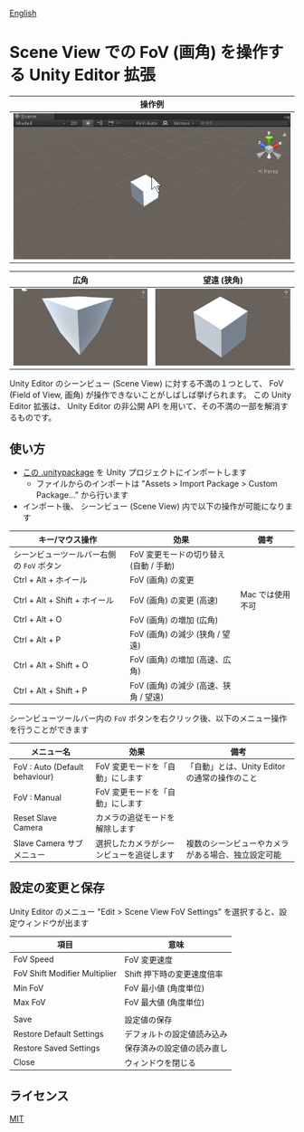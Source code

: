﻿[English](README.en.md)

# Scene View での FoV (画角) を操作する Unity Editor 拡張

|操作例				|
|--------------------		|
|![demo](images/demo.gif)	|

|広角				|望遠 (狭角)				|
|--------------------		|-------------------------		|
|![WideFov](images/WideFov.png)	|![NarrowFov](images/NarrowFov.png)	|

Unity Editor のシーンビュー (Scene View) に対する不満の１つとして、 FoV (Field of View, 画角) が操作できないことがしばしば挙げられます。
この Unity Editor 拡張は、 Unity Editor の非公開 API を用いて、その不満の一部を解消するものです。


## 使い方

- [この .unitypackage](https://github.com/t-mat/UnitySceneViewFovControl/releases/download/0.1.9/SceneViewFovControl.unitypackage) を Unity プロジェクトにインポートします
    - ファイルからのインポートは "Assets > Import Package > Custom Package..." から行います
- インポート後、 シーンビュー (Scene View) 内で以下の操作が可能になります

|キー/マウス操作				|効果					|備考			|
|--------------------				|-------------------------		|----			|
|シーンビューツールバー右側の `FoV` ボタン	|FoV 変更モードの切り替え (自動 / 手動)	|			|
|Ctrl + Alt + ホイール				|FoV (画角) の変更			|			|
|Ctrl + Alt + Shift + ホイール			|FoV (画角) の変更 (高速)		|Mac では使用不可	|
|Ctrl + Alt + O					|FoV (画角) の増加 (広角)		|			|
|Ctrl + Alt + P					|FoV (画角) の減少 (狭角 / 望遠)	|			|
|Ctrl + Alt + Shift + O				|FoV (画角) の増加 (高速、広角)		|			|
|Ctrl + Alt + Shift + P				|FoV (画角) の減少 (高速、狭角 / 望遠)	|			|

シーンビューツールバー内の `FoV` ボタンを右クリック後、以下のメニュー操作を行うことができます

|メニュー名					|効果						|備考							|
|--------------------				|-------------------------			|----							|
|FoV : Auto (Default behaviour)			|FoV 変更モードを「自動」にします		|「自動」とは、Unity Editor の通常の操作のこと		|
|FoV : Manual					|FoV 変更モードを「自動」にします		|							|
|Reset Slave Camera				|カメラの追従モードを解除します			|							|
|Slave Camera サブメニュー			|選択したカメラがシーンビューを追従します	|複数のシーンビューやカメラがある場合、独立設定可能	|


## 設定の変更と保存

Unity Editor のメニュー "Edit > Scene View FoV Settings" を選択すると、設定ウィンドウが出ます

|項目				|意味					|
|--------------------		|-------------------------		|
|FoV Speed			|FoV 変更速度				|
|FoV Shift Modifier Multiplier	|Shift 押下時の変更速度倍率		|
|Min FoV			|FoV 最小値 (角度単位)			|
|Max FoV			|FoV 最大値 (角度単位)			|
|				|					|
|Save				|設定値の保存				|
|Restore Default Settings	|デフォルトの設定値読み込み		|
|Restore Saved Settings		|保存済みの設定値の読み直し		|
|Close				|ウィンドウを閉じる			|


## ライセンス

[MIT](LICENSE.txt)
